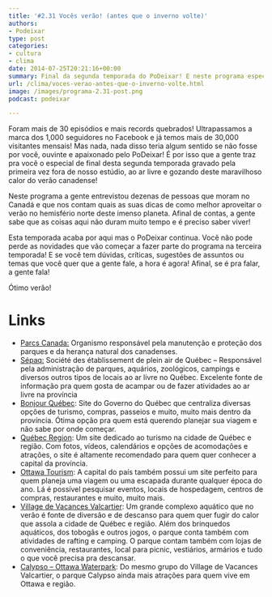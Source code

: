 ```yaml
---
title: '#2.31 Vocês verão! (antes que o inverno volte)'
authors:
- Podeixar
type: post
categories:
- cultura
- clima
date: 2014-07-25T20:21:16+00:00
summary: Final da segunda temporada do PoDeixar! E neste programa especialíssimo gravado ao ar livre em um parque em Québec, entrevistamos as pessoas e perguntamos qual é a boa deles pra curtir o intenso (mas não tão longo) verão canadense.
url: /clima/voces-verao-antes-que-o-inverno-volte.html
image: /images/programa-2.31-post.png
podcast: podeixar

---
```

Foram mais de 30 episódios e mais records quebrados! Ultrapassamos a marca dos 1,000 seguidores no Facebook e já temos mais de 30,000 visitantes mensais! Mas nada, nada disso teria algum sentido se não fosse por você, ouvinte e apaixonado pelo PoDeixar! É por isso que a gente traz pra você o especial de final desta segunda temporada gravado pela primeira vez fora de nosso estúdio, ao ar livre e gozando deste maravilhoso calor do verão canadense!

Neste programa a gente entrevistou dezenas de pessoas que moram no Canadá e que nos contam quais as suas dicas de como melhor aproveitar o verão no hemisfério norte deste imenso planeta. Afinal de contas, a gente sabe que as coisas aqui não duram muito tempo e é preciso saber viver!

Esta temporada acaba por aqui mas o PoDeixar continua. Você não pode perde as novidades que vão começar a fazer parte do programa na terceira temporada! E se você tem dúvidas, críticas, sugestões de assuntos ou temas que você quer que a gente fale, a hora é agora! Afinal, se é pra falar, a gente fala!

Ótimo verão!

# Links

  * <a href="http://www.pc.gc.ca/" target="_blank">Parcs Canada:</a> Organismo responsável pela manutenção e proteção dos parques e da herança natural dos canadenses.
  * <a href="http://www.sepaq.com/" target="_blank">Sépaq:</a> Société des établissement de plein air de Québec &#8211; Responsável pela administração de parques, aquários, zoológicos, campings e diversos outros tipos de locais ao ar livre no Québec. Excelente fonte de informação pra quem gosta de acampar ou de fazer atividades ao ar livre na província
  * <a href="http://www.bonjourquebec.com/" target="_blank">Bonjour Québec</a>: Site do Governo do Québec que centraliza diversas opções de turismo, compras, passeios e muito, muito mais dentro da província. Ótima opção pra quem está querendo planejar sua viagem e não sabe por onde começar.
  * <a href="http://www.quebecregion.com/" target="_blank">Québec Region</a>: Um site dedicado ao turismo na cidade de Québec e região. Com fotos, vídeos, calendários e opções de acomodações e atrações, o site é altamente recomendado para quem quer conhecer a capital da província.
  * <a href="http://www.ottawatourism.ca/en/" target="_blank">Ottawa Tourism</a>: A capital do país também possui um site perfeito para quem planeja uma viagem ou uma escapada durante qualquer época do ano. Lá é possível pesquisar eventos, locais de hospedagem, centros de compras, restaurantes e muito, muito mais.
  * <a href="http://www.valcartier.com/" target="_blank">Village de Vacances Valcartier</a>: Um grande complexo aquático que no verão é fonte de diversão e de descanso para quem quer fugir do calor que assola a cidade de Québec e região. Além dos brinquedos aquáticos, dos tobogãs e outros jogos, o parque conta também com atividades de rafting e camping. O parque contam também com lojas de conveniência, restaurantes, local para picnic, vestiários, armários e tudo o que você precisa pra descansar.
  * <a href="http://www.calypsoparc.com/" target="_blank">Calypso &#8211; Ottawa Waterpark</a>: Do mesmo grupo do Village de Vacances Valcartier, o parque Calypso ainda mais atrações para quem vive em Ottawa e região.